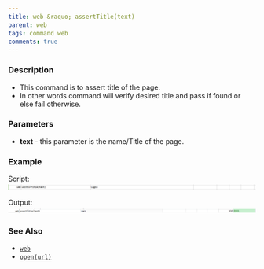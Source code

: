 ```yaml
---
title: web &raquo; assertTitle(text)
parent: web
tags: command web
comments: true
---
```


### Description

- This command is to assert title of the page.
- In other words command will verify desired  title and pass if found or else fail otherwise.

### Parameters

- **text** - this parameter is the name/Title of the page.

### Example

Script:<br/>
![](image/assertTitle_01.png)

Output:<br/>
![](image/assertTitle_02.png)

### See Also

- [`web`](index.html)
- [`open(url)`](open(url).html)